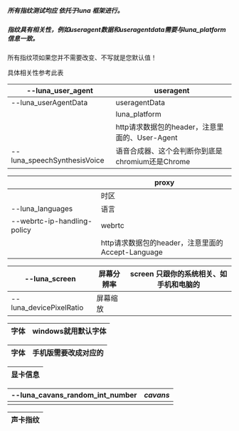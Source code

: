 ​	

##### 所有指纹测试均应 依托于luna 框架进行。



##### 指纹具有相关性，例如useragent数据和useragentdata需要与luna_platform信息一致。



所有指纹项如果您并不需要改变、不写就是您默认值！



具体相关性参考此表





| --luna_user_agent           | useragent                                        |
| --------------------------- | ------------------------------------------------ |
| --luna_userAgentData        | useragentData                                    |
|                             | luna_platform                                    |
|                             | http请求数据包的header，注意里面的、User-Agent   |
| --luna_speechSynthesisVoice | 语音合成器、这个会判断你到底是chromium还是Chrome |





|                             | proxy                                             |
| --------------------------- | ------------------------------------------------- |
|                             | 时区                                              |
| --luna_languages            | 语言                                              |
| --webrtc-ip-handling-policy | webrtc                                            |
|                             | http请求数据包的header，注意里面的Accept-Language |



| --luna_screen           | 屏幕分辨率 | screen 只跟你的系统相关、如手机和电脑的 |
| ----------------------- | ---------- | --------------------------------------- |
| --luna_devicePixelRatio | 屏幕缩放   |                                         |



| 字体 | windows就用默认字体 |
| ---- | ------------------- |





| 字体 | 手机版需要改成对应的 |
| ---- | -------------------- |





| 显卡信息 |
| -------- |





| --luna_cavans_random_int_number | *cavans* |
| ------------------------------- | -------- |
|                                 |          |





| 声卡指纹 |
| -------- |




